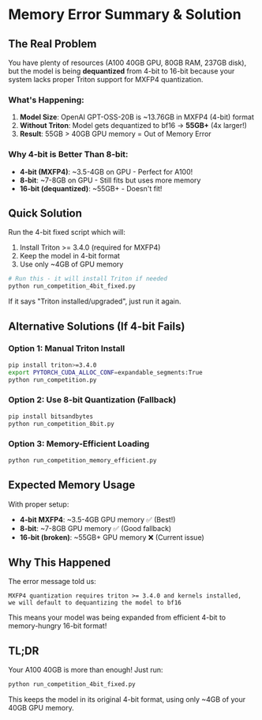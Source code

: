 # Memory Error Summary & Solution

## The Real Problem

You have plenty of resources (A100 40GB GPU, 80GB RAM, 237GB disk), but the model is being **dequantized** from 4-bit to 16-bit because your system lacks proper Triton support for MXFP4 quantization.

### What's Happening:
1. **Model Size**: OpenAI GPT-OSS-20B is ~13.76GB in MXFP4 (4-bit) format
2. **Without Triton**: Model gets dequantized to bf16 → **55GB+** (4x larger!)
3. **Result**: 55GB > 40GB GPU memory = Out of Memory Error

### Why 4-bit is Better Than 8-bit:
- **4-bit (MXFP4)**: ~3.5-4GB on GPU - Perfect for A100!
- **8-bit**: ~7-8GB on GPU - Still fits but uses more memory
- **16-bit (dequantized)**: ~55GB+ - Doesn't fit!

## Quick Solution

Run the 4-bit fixed script which will:
1. Install Triton >= 3.4.0 (required for MXFP4)
2. Keep the model in 4-bit format
3. Use only ~4GB of GPU memory

```bash
# Run this - it will install Triton if needed
python run_competition_4bit_fixed.py
```

If it says "Triton installed/upgraded", just run it again.

## Alternative Solutions (If 4-bit Fails)

### Option 1: Manual Triton Install
```bash
pip install triton>=3.4.0
export PYTORCH_CUDA_ALLOC_CONF=expandable_segments:True
python run_competition.py
```

### Option 2: Use 8-bit Quantization (Fallback)
```bash
pip install bitsandbytes
python run_competition_8bit.py
```

### Option 3: Memory-Efficient Loading
```bash
python run_competition_memory_efficient.py
```

## Expected Memory Usage

With proper setup:
- **4-bit MXFP4**: ~3.5-4GB GPU memory ✅ (Best!)
- **8-bit**: ~7-8GB GPU memory ✅ (Good fallback)
- **16-bit (broken)**: ~55GB+ GPU memory ❌ (Current issue)

## Why This Happened

The error message told us:
```
MXFP4 quantization requires triton >= 3.4.0 and kernels installed, 
we will default to dequantizing the model to bf16
```

This means your model was being expanded from efficient 4-bit to memory-hungry 16-bit format!

## TL;DR

Your A100 40GB is more than enough! Just run:
```bash
python run_competition_4bit_fixed.py
```

This keeps the model in its original 4-bit format, using only ~4GB of your 40GB GPU memory.
